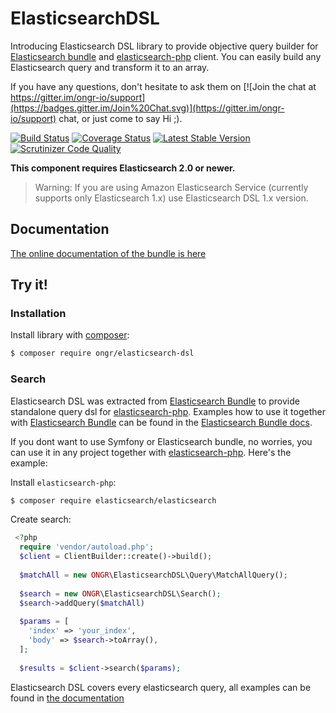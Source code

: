 # ElasticsearchDSL

Introducing Elasticsearch DSL library to provide objective query builder for [Elasticsearch bundle](https://github.com/ongr-io/ElasticsearchBundle) and [elasticsearch-php](https://github.com/elastic/elasticsearch-php) client. You can easily build any Elasticsearch query and transform it to an array.

If you have any questions, don't hesitate to ask them on [![Join the chat at https://gitter.im/ongr-io/support](https://badges.gitter.im/Join%20Chat.svg)](https://gitter.im/ongr-io/support)
 chat, or just come to say Hi ;).
 
[![Build Status](https://travis-ci.org/ongr-io/ElasticsearchDSL.svg?branch=master)](https://travis-ci.org/ongr-io/ElasticsearchDSL)
[![Coverage Status](https://coveralls.io/repos/ongr-io/ElasticsearchDSL/badge.svg?branch=master&service=github)](https://coveralls.io/github/ongr-io/ElasticsearchDSL?branch=master)
[![Latest Stable Version](https://poser.pugx.org/ongr/elasticsearch-dsl/v/stable)](https://packagist.org/packages/ongr/elasticsearch-dsl)
[![Scrutinizer Code Quality](https://scrutinizer-ci.com/g/ongr-io/ElasticsearchDSL/badges/quality-score.png?b=master)](https://scrutinizer-ci.com/g/ongr-io/ElasticsearchDSL/?branch=master)

__This component requires Elasticsearch 2.0 or newer.__
> Warning: If you are using Amazon Elasticsearch Service (currently supports only Elasticsearch 1.x) use Elasticsearch DSL 1.x version. 

## Documentation

[The online documentation of the bundle is here](docs/index.md)

## Try it!

### Installation

Install library with [composer](https://getcomposer.org):

```bash
$ composer require ongr/elasticsearch-dsl
```

### Search

Elasticsearch DSL was extracted from [Elasticsearch Bundle](https://github.com/ongr-io/ElasticsearchBundle) to provide standalone query dsl for [elasticsearch-php](https://github.com/elastic/elasticsearch-php). Examples how to use it together with [Elasticsearch Bundle](https://github.com/ongr-io/ElasticsearchBundle) can be found in the [Elasticsearch Bundle docs](https://github.com/ongr-io/ElasticsearchBundle/blob/master/Resources/doc/search.md).

If you dont want to use Symfony or Elasticsearch bundle, no worries, you can use it in any project together with [elasticsearch-php](https://github.com/elastic/elasticsearch-php). Here's the example:

Install `elasticsearch-php`:

```bash
$ composer require elasticsearch/elasticsearch
```

Create search:

```php
 <?php
  require 'vendor/autoload.php';
  $client = ClientBuilder::create()->build();
  
  $matchAll = new ONGR\ElasticsearchDSL\Query\MatchAllQuery();
  
  $search = new ONGR\ElasticsearchDSL\Search();
  $search->addQuery($matchAll)
  
  $params = [
    'index' => 'your_index',
    'body' => $search->toArray(),
  ];
  
  $results = $client->search($params);
```

Elasticsearch DSL covers every elasticsearch query, all examples can be found in [the documentation](docs/index.md)
